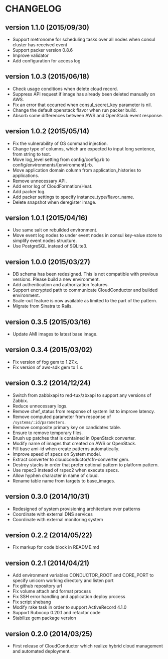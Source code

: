 CHANGELOG
=========

## version 1.1.0 (2015/09/30)

  - Support metronome for scheduling tasks over all nodes when consul cluster has received event
  - Support packer version 0.8.6
  - Improve validator
  - Add configuration for access log

## version 1.0.3 (2015/06/18)

  - Check usage conditions when delete cloud record.
  - Suppress API request if image has already been deleted manually on AWS.
  - Fix an error that occurred when consul_secret_key parameter is nil.
  - Change the default openstack flavor when run packer build.
  - Absorb some differences between AWS and OpenStack event response.

## version 1.0.2 (2015/05/14)

  - Fix the vulnerability of OS command injection.
  - Change type of columns, which are expected to input long sentence, from string to text.
  - Move log_level setting from config/config.rb to config/environments/[environment].rb.
  - Move application domain column from application_histories to applications.
  - Remove unnecessary API.
  - Add error log of CloudFormation/Heat.
  - Add packer log.
  - Add packer settings to specify instance_type/flavor_name.
  - Delete snapshot when deregister image.

## version 1.0.1 (2015/04/16)

  - Use same salt on rebuilded environment.
  - Move event log nodes to under event nodes in consul key-value store to simplify event nodes structure.
  - Use PostgreSQL instead of SQLite3.

## version 1.0.0 (2015/03/27)

  - DB schema has been redesigned. This is not compatible with previous versions. Please build a new environment.
  - Add authentication and authorization features.
  - Support encrypted path to communicate CloudConductor and builded environment.
  - Scale-out feature is now available as limited to the part of the pattern.
  - Migrate from Sinatra to Rails.

## version 0.3.5 (2015/03/16)

  - Update AMI images to latest base image.

## version 0.3.4 (2015/03/02)

  - Fix version of fog gem to 1.27.x.
  - Fix version of aws-sdk gem to 1.x.

## version 0.3.2 (2014/12/24)

  - Switch from zabbixapi to red-tux/zbxapi to support any versions of Zabbix.
  - Reduce unnecessary logs.
  - Remove chef_status from response of system list to improve latency.
  - Remove computed parameter from response of `/systems/:id/parameters`.
  - Remove composite primary key on candidates table.
  - Ensure to remove temporary files.
  - Brush up patches that is contained in OpenStack converter.
  - Modify name of images that created on AWS or OpenStack.
  - Fill base ami-id when create patterns automatically.
  - Improve speed of specs on System model.
  - Extract converter to cloudconductor/cfn-converter gem.
  - Destroy stacks in order that prefer optional pattern to platform pattern.
  - Use rspec3 instead of rspec2 when execute specs.
  - Allow hyphen character in name of cloud.
  - Rename table name from targets to base_images.

## version 0.3.0 (2014/10/31)

  - Redesigned of system provisioning architecture over patterns
  - Coordinate with external DNS services
  - Coordinate with external monitoring system

## version 0.2.2 (2014/05/22)

  - Fix markup for code block in README.md

## version 0.2.1 (2014/04/21)

  - Add environment variables CONDUCTOR_ROOT and CORE_PORT to specify unicorn working directory and listen port
  - Fix github repository url
  - Fix volume attach and format process
  - Fix SSH error handling and application deploy process
  - Fix script shebang
  - Modify rake task in order to support ActiveRecord 4.1.0
  - Support Rubocop 0.20.1 and refactor code
  - Stabilize gem package version

## version 0.2.0 (2014/03/25)

  - First release of CloudConductor which realize hybrid cloud management and automated deployment.

